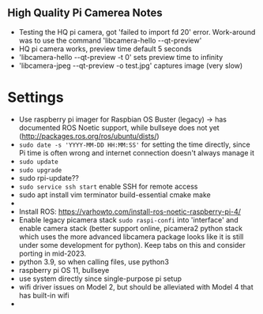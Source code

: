 ## High Quality Pi Camerea Notes

- Testing the HQ pi camera, got 'failed to import fd 20' error. Work-around was to use the command 'libcamera-hello --qt-preview'
- HQ pi camera works, preview time default 5 seconds
- 'libcamera-hello --qt-preview -t 0' sets preview time to infinity  
- 'libcamera-jpeg --qt-preview -o test.jpg' captures image (very slow)


# Settings
- Use raspberry pi imager for Raspbian OS Buster (legacy) -> has documented ROS Noetic support, while bullseye does not yet (http://packages.ros.org/ros/ubuntu/dists/)
- `sudo date -s 'YYYY-MM-DD HH:MM:SS'` for setting the time directly, since Pi time is often wrong and internet connection doesn't always manage it
- `sudo update`
- `sudo upgrade`
- sudo rpi-update??
- `sudo service ssh start` enable SSH for remote access
- sudo apt install vim terminator build-essential cmake make
- 
- Install ROS: https://varhowto.com/install-ros-noetic-raspberry-pi-4/
- Enable legacy picamera stack `sudo raspi-confi` into 'interface' and enable camera stack (better support online, picamera2 python stack which uses the more advanced libcamera package looks like it is still under some development for python). Keep tabs on this and consider porting in mid-2023.
- python 3.9, so when calling files, use python3
- raspberry pi OS 11, bullseye
- use system directly since single-purpose pi setup
- wifi driver issues on Model 2, but should be alleviated with Model 4 that has built-in wifi
- 

